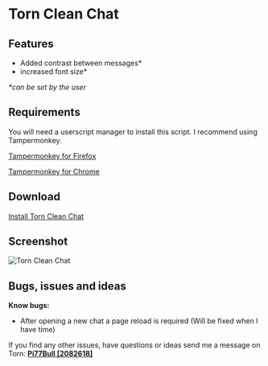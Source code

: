 # Torn Clean Chat

## Features
- Added contrast between messages*
- increased font size*

_*can be set by the user_

## Requirements
You will need a userscript manager to install this script. I recommend using Tampermonkey.

[Tampermonkey for Firefox](https://addons.mozilla.org/en-US/firefox/addon/tampermonkey)

[Tampermonkey for Chrome](https://chrome.google.com/webstore/detail/dhdgffkkebhmkfjojejmpbldmpobfkfo)

## Download

[Install Torn Clean Chat](https://github.com/Pi77Bull/TornCleanChat/raw/master/TornCleanChat.user.js)

## Screenshot

![Torn Clean Chat](https://s5.postimg.org/s9jnistqf/chat.png)

## Bugs, issues and ideas

**Know bugs:**

- After opening a new chat a page reload is required (Will be fixed when I have time)

If you find any other issues, have questions or ideas send me a message on Torn: 
**[Pi77Bull [2082618]](https://www.torn.com/profiles.php?XID=2082618)**
